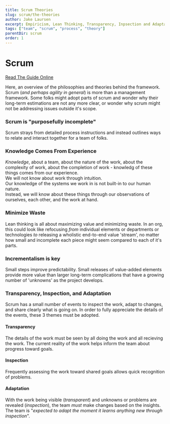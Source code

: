 ```yaml
---
title: Scrum Theories
slug: scrum/the-theories
author: Jake Laursen
excerpt: Empiricism, Lean Thinking, Transparency, Inpsection and Adaptation keep Scrum honest
tags: ["team", "scrum", "process", "theory"]
parentDir: scrum
order: 1
---
```


# Scrum

[Read The Guide Online](https://scrumguides.org/scrum-guide.html)

Here, an overview of the philosophies and theories behind the framework.  
Scrum (_and perhaps agility in general_) is more than a management framework. Some folks might adopt parts of scrum and wonder why their long-term estimations are not any more clear, or wonder why scrum might not be addressing issues outside it's scope.

### Scrum is "purposefully incomplete"

Scrum strays from detailed process instructions and instead outlines ways to relate and interact together for a team of folks.

### Knowledge Comes From Experience

_Knowledge_, about a team, about the nature of the work, about the complexity of work, about the completion of work - knowledg of these things comes from our experience.  
We will not know about work through intuition.  
Our knowledge of the systems we work in is not built-in to our human nature.  
Instead, we will know about these things through our observations of ourselves, each other, and the work at hand.

### Minimize Waste

Lean thinking is all about maximizing value and minimizing waste. In an org, this could look like refocusing _from_ individual elements or departments or technologies _to_ releasing a wholistic end-to-end value 'stream', no matter how small and incomplete each piece might seem compared to each of it's parts.

### Incrementalism is key

Small steps improve predictability. Small releases of value-added elements provide more value than larger long-term complications that have a growing number of 'unknowns' as the project develops.

### Transparency, Inspection, and Adaptation

Scrum has a small number of events to inspect the work, adapt to changes, and share clearly what is going on. In order to fully appreciate the details of the events, these 3 themes must be adopted.

#### Transparency

The details of the work must be seen by all doing the work and all recieving the work. The current reality of the work helps inform the team about progress toward goals.

#### Inspection

Frequently assessing the work toward shared goals allows quick recognition of problems.

#### Adaptation

With the work being visible (_transparent_) and unknowns or problems are revealed (_inspection_), the team _must_ make changes based on the insights. The team is "_expected to adapt the moment it learns anything new through inspection_".
